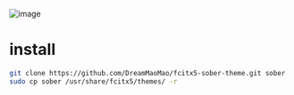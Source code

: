 ![image](https://github.com/user-attachments/assets/0168247f-143c-410a-97aa-773b6af6ddff)


# install
```bash
git clone https://github.com/DreamMaoMao/fcitx5-sober-theme.git sober
sudo cp sober /usr/share/fcitx5/themes/ -r
```
